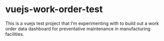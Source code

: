 # vuejs-work-order-test

This is a vuejs test project that I'm experimenting with to build out a work order data dashboard for preventative maintenance in manufacturing facilities.

